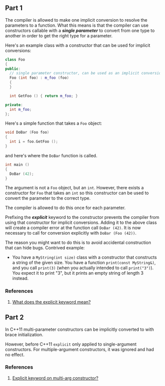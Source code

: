## Part 1

The compiler is allowed to make one implicit conversion to resolve the parameters to a function. What this means is that the compiler can use constructors callable with a ***single parameter*** to convert from one type to another in order to get the right type for a parameter.

Here's an example class with a constructor that can be used for implicit conversions:

```c++
class Foo
{
public:
  // single parameter constructor, can be used as an implicit conversion
  Foo (int foo) : m_foo (foo) 
  {
  }

  int GetFoo () { return m_foo; }

private:
  int m_foo;
};
```

Here's a simple function that takes a `Foo` object:

```c++
void DoBar (Foo foo)
{
  int i = foo.GetFoo ();
}
```

and here's where the `DoBar` function is called.

```c++
int main ()
{
  DoBar (42);
}
```

The argument is not a `Foo` object, but an `int`. However, there exists a constructor for `Foo` that takes an `int` so this constructor can be used to convert the parameter to the correct type.

The compiler is allowed to do this once for each parameter.

Prefixing the ***explicit*** keyword to the constructor prevents the compiler from using that constructor for implicit conversions. Adding it to the above class will create a compiler error at the function call `DoBar (42)`. It is now necessary to call for conversion explicitly with  `DoBar (Foo (42))`.

The reason you might want to do this is to avoid accidental construction that can hide bugs. Contrived example:

- You have a `MyString(int size)` class with a constructor that constructs a string of the given size. You have a function `print(const MyString&)`, and you call `print(3)` (when you actually intended to call `print("3")`). You expect it to print "3", but it prints an empty string of length 3 instead.

### References

1. [What does the explicit keyword mean?](https://stackoverflow.com/questions/121162/what-does-the-explicit-keyword-mean)

## Part 2

In C++11 multi-parameter constructors can be implicitly converted to with brace initialization.

However, before C++11 `explicit` only applied to single-argument constructors. For multiple-argument constructors, it was ignored and had no effect.

### References

1. [Explicit keyword on multi-arg constructor?](https://stackoverflow.com/questions/1118680/explicit-keyword-on-multi-arg-constructor)
